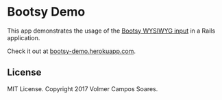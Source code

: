 # Bootsy Demo

This app demonstrates the usage of the [Bootsy WYSIWYG input](https://github.com/volmer/bootsy)
in a Rails application.

Check it out at [bootsy-demo.herokuapp.com](http://bootsy-demo.herokuapp.com).


## License

MIT License. Copyright 2017 Volmer Campos Soares.
